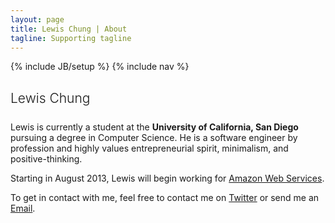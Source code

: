 ```yaml
---
layout: page
title: Lewis Chung | About
tagline: Supporting tagline
---
```


{% include JB/setup %}
{% include nav %}

<h1 style="font-size: 1.5em; font-weight: 300; margin-bottom: 1.2em">Lewis Chung</h1>
<p>
    Lewis is currently a student at the <b>University of California, San Diego</b> pursuing a degree in Computer Science.
    He is a software engineer by profession and highly values entrepreneurial spirit, minimalism, and positive-thinking.
</p>
<p>
    Starting in August 2013, Lewis will begin working for <a href="aws.amazon.com">Amazon Web Services</a>.
</p>
<p>
    To get in contact with me, feel free to contact me on <a href="https://twitter.com/_lewisf">Twitter</a>
    or send me an <a href="mailto:lewis.f.chung@gmail.com">Email</a>.
</p>

